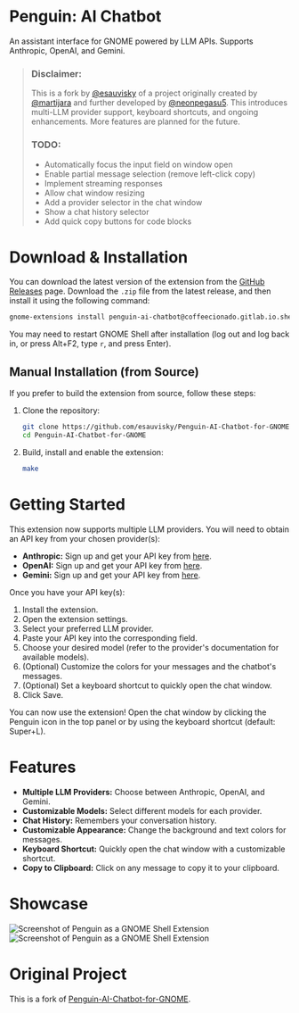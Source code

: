# Penguin: AI Chatbot

An assistant interface for GNOME powered by LLM APIs. Supports Anthropic, OpenAI, and Gemini.

> ### **Disclaimer:**
>
> This is a fork by [@esauvisky](https://github.com/esauvisky) of a project originally created by [@martijara](https://gitlab.com/martijara) and further developed by [@neonpegasu5](https://github.com/neonpegasu5).
> This introduces multi-LLM provider support, keyboard shortcuts, and ongoing enhancements. More features are planned for the future.
>
> ### **TODO**:
>
> *   Automatically focus the input field on window open
> *   Enable partial message selection (remove left-click copy)
> *   Implement streaming responses
> *   Allow chat window resizing
> *   Add a provider selector in the chat window
> *   Show a chat history selector
> *   Add quick copy buttons for code blocks

# Download & Installation

You can download the latest version of the extension from the [GitHub Releases](https://github.com/esauvisky/Penguin-AI-Chatbot-for-GNOME/releases) page.  Download the `.zip` file from the latest release, and then install it using the following command:

```bash
gnome-extensions install penguin-ai-chatbot@coffeecionado.gitlab.io.shell-extension.zip --force
```

You may need to restart GNOME Shell after installation (log out and log back in, or press Alt+F2, type `r`, and press Enter).

## Manual Installation (from Source)

If you prefer to build the extension from source, follow these steps:

1.  Clone the repository:

    ```bash
    git clone https://github.com/esauvisky/Penguin-AI-Chatbot-for-GNOME.git
    cd Penguin-AI-Chatbot-for-GNOME
    ```

2.  Build, install and enable the extension:

    ```bash
    make
    ```

# Getting Started

This extension now supports multiple LLM providers.  You will need to obtain an API key from your chosen provider(s):

*   **Anthropic:** Sign up and get your API key from [here](https://console.anthropic.com/account/keys).
*   **OpenAI:** Sign up and get your API key from [here](https://platform.openai.com/api-keys).
*   **Gemini:** Sign up and get your API key from [here](https://makersuite.google.com/app/apikey).

Once you have your API key(s):

1.  Install the extension.
2.  Open the extension settings.
3.  Select your preferred LLM provider.
4.  Paste your API key into the corresponding field.
5.  Choose your desired model (refer to the provider's documentation for available models).
6.  (Optional) Customize the colors for your messages and the chatbot's messages.
7.  (Optional) Set a keyboard shortcut to quickly open the chat window.
8. Click Save.

You can now use the extension! Open the chat window by clicking the Penguin icon in the top panel or by using the keyboard shortcut (default: Super+L).

# Features

*   **Multiple LLM Providers:** Choose between Anthropic, OpenAI, and Gemini.
*   **Customizable Models:** Select different models for each provider.
*   **Chat History:** Remembers your conversation history.
*   **Customizable Appearance:** Change the background and text colors for messages.
*   **Keyboard Shortcut:** Quickly open the chat window with a customizable shortcut.
*   **Copy to Clipboard:** Click on any message to copy it to your clipboard.

# Showcase

![Screenshot of Penguin as a GNOME Shell Extension](public/screenshot.png)
![Screenshot of Penguin as a GNOME Shell Extension](public/fullscreen.png)

# Original Project

This is a fork of [Penguin-AI-Chatbot-for-GNOME](https://gitlab.com/martijara/Penguin-AI-Chatbot-for-GNOME).
